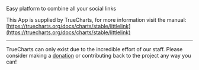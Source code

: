 Easy platform to combine all your social links

This App is supplied by TrueCharts, for more information visit the manual: [https://truecharts.org/docs/charts/stable/littlelink](https://truecharts.org/docs/charts/stable/littlelink)

---

TrueCharts can only exist due to the incredible effort of our staff.
Please consider making a [donation](https://truecharts.org/docs/about/sponsor) or contributing back to the project any way you can!
